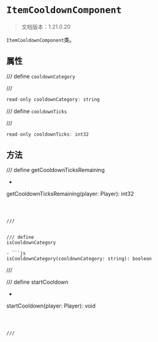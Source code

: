 # `ItemCooldownComponent`

> 文档版本：1.21.0.20

`ItemCooldownComponent`类。

## 属性

/// define
`cooldownCategory`


///

```js
read-only cooldownCategory: string
```


/// define
`cooldownTicks`


///

```js
read-only cooldownTicks: int32
```


## 方法

/// define
getCooldownTicksRemaining

- ```js
getCooldownTicksRemaining(player: Player): int32
```



///


/// define
isCooldownCategory

- ```js
isCooldownCategory(cooldownCategory: string): boolean
```



///


/// define
startCooldown

- ```js
startCooldown(player: Player): void
```



///

